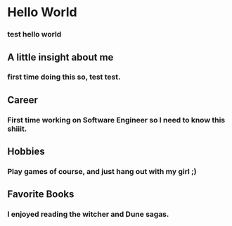 # Hello World
### test hello world

## A little insight about me 
### first time doing this so, test test.

## Career 
### First time working on Software Engineer so I need to know this shiiit. 

## Hobbies
### Play games of course, and just hang out with my girl ;)

## Favorite Books
### I enjoyed reading the witcher and Dune sagas.
